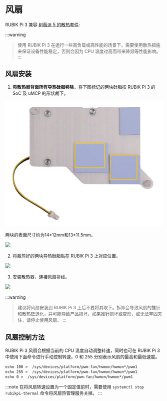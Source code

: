 # 风扇

RUBIK Pi 3 兼容 [树莓派 5 的散热套件](https://www.raspberrypi.com/products/active-cooler/):

:::warning
>
> 使用 RUBIK Pi 3 在运行一些高负载或高性能的场景下，需要使用散热措施来保证设备性能稳定，否则会因为 CPU 温度过高而带来降频等性能影响。
:::

## 风扇安装

1. **将散热器背面所有导热硅脂移除**，将下图标记的两块硅脂按 RUBIK Pi 3 的 SoC 及 uMCP 的形状裁下。

![](../images/image-132.png)

两块的表面尺寸约为14\*12mm和13\*11.5mm。

![](../images/image-152.png)

2. 将裁剪好的两块导热硅脂贴在 RUBIK Pi 3 上对应位置。

![](../images/20250220-095205.jpg)


3. 安装散热器，连接风扇排线。

  ![](../images/20250314-155449.jpg)

  :::warning
  >
  > 建议将风扇安装到 RUBIK Pi 3 上后不要将其取下。拆卸会导致风扇的推针和散热垫退化，并可能导致产品损坏。如果推针损坏或变形，或无法牢固夹住，请停止使用风扇。
  :::

## 风扇控制方法

RUBIK Pi 3 风扇会根据当前的 CPU 温度自动调整转速，同时也可在 RUBIK Pi 3 中使用下面命令进行手动控制转速，0 和 255 分别表示风扇的最高和最低速度。

```shell
echo 100 >  /sys/devices/platform/pwm-fan/hwmon/hwmon*/pwm1
echo 255 >  /sys/devices/platform/pwm-fan/hwmon/hwmon*/pwm1
echo 0 >  /sys/devices/platform/pwm-fan/hwmon/hwmon*/pwm1
```

:::note
在将风扇转速设置为一个固定值前时，需要使用 `systemctl stop rubikpi-thermal` 命令将风扇热管理服务关掉。
:::
